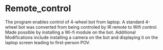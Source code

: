 # Remote_control
The program enables control of 4-wheel bot from laptop. A standard 4-wheel bot was converted from being controled by IR remote to Wifi control. Made possible by installing a Wi-fi module on the bot. Additional Modifications include installing a camera on the bot and displaying it on the laptop screen leading to first-person POV. 
